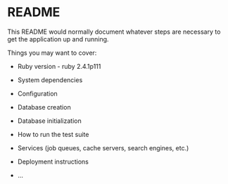 # README

This README would normally document whatever steps are necessary to get the
application up and running.

Things you may want to cover:

* Ruby version - ruby 2.4.1p111

* System dependencies

* Configuration

* Database creation

* Database initialization

* How to run the test suite

* Services (job queues, cache servers, search engines, etc.)

* Deployment instructions

* ...
